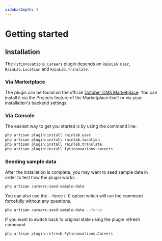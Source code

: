 ```yaml
---
sidebarDepth: 3
---
```


# Getting started

## Installation

The `Fytinnovations.Careers` plugin depends on `RainLab.User`, `RainLab.Location`
and `RainLab.Translate`.

### Via Marketplace

The plugin can be found on the official [October CMS Marketplace](https://octobercms.com/plugin/fytinnovations-careers). You 
can install it via the Projects feature of the Marketplace itself or via your installation's backend settings.

### Via Console

The easiest way to get you started is by using the command line:

```bash
php artisan plugin:install rainlab.user
php artisan plugin:install rainlab.location
php artisan plugin:install rainlab.translate
php artisan plugin:install fytinnovations.careers
```
### Seeding sample data

After the installation is complete, you may want to seed sample data in order to test how the plugin works.

```bash 
php artisan careers:seed-sample-data
```
You can also use the --force (-f) option which will run the command forcefully without any questions.

```bash 
php artisan careers:seed-sample-data --force
```

If you want to switch back to original state using the plugin:refresh command.

```bash 
php artisan plugin:refresh Fytinnovations.Careers
```
